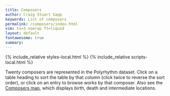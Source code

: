 ```yaml
---
title: Composers
author: Craig Stuart Sapp
keywords: List of composers
permalink: /composers/index.html
vim: ts=3 nowrap ft=liquid
layout: default
fontawesome: true
summary: 
---
```


{% include_relative styles-local.html %}
{% include_relative scripts-local.html %}

Twenty composers are represented in the Polyrhythm dataset.  Click
on a table heading to sort the table by that column (click
twice to reverse the sort order), or click on an entry to browse
works by that composer.  Also see the <a
href="https://maps.polyrhythm.humdrum.org/composers/">Composers
map</a>, which displays birth, death and intermediate locations.


<div id="composer-list-container"></div>




